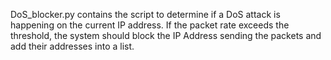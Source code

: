  DoS_blocker.py contains the script to determine if a DoS attack is happening on the current IP address.
 If the packet rate exceeds the threshold, the system should block the IP Address sending the packets and add their addresses into a list.
